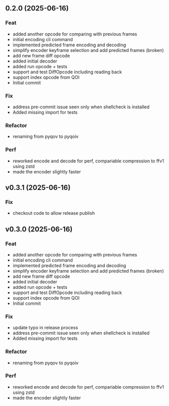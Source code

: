 ## 0.2.0 (2025-06-16)

### Feat

- added another opcode for comparing with previous frames
- initial encoding cli command
- implemented predicted frame encoding and decoding
- simplify encoder keyframe selection and add predicted frames (broken)
- add new frame diff opcode
- added initial decoder
- added run opcode + tests
- support and test DiffOpcode including reading back
- support index opcode from QOI
- Initial commit

### Fix

- address pre-commit issue seen only when shellcheck is installed
- Added missing import for tests

### Refactor

- renaming from pyqov to pyqoiv

### Perf

- reworked encode and decode for perf, compariable compression to ffv1 using zstd
- made the encoder slightly faster

## v0.3.1 (2025-06-16)

### Fix

- checkout code to allow release publish

## v0.3.0 (2025-06-16)

### Feat

- added another opcode for comparing with previous frames
- initial encoding cli command
- implemented predicted frame encoding and decoding
- simplify encoder keyframe selection and add predicted frames (broken)
- add new frame diff opcode
- added initial decoder
- added run opcode + tests
- support and test DiffOpcode including reading back
- support index opcode from QOI
- Initial commit

### Fix

- update typo in release process
- address pre-commit issue seen only when shellcheck is installed
- Added missing import for tests

### Refactor

- renaming from pyqov to pyqoiv

### Perf

- reworked encode and decode for perf, compariable compression to ffv1 using zstd
- made the encoder slightly faster
